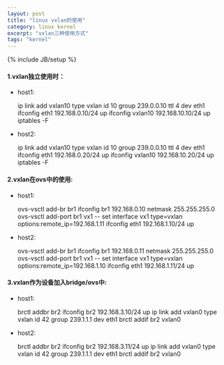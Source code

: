 ```yaml
---
layout: post
title: "linux vxlan的使用"
category: linux kernel
excerpt: "vxlan三种使用方式"
tags: "kernel"
---
```

{% include JB/setup %}
#### 1.vxlan独立使用时：

+ host1:

    ip link add vxlan10 type vxlan id 10 group 239.0.0.10 ttl 4 dev eth1
    ifconfig eth1 192.168.0.10/24 up
    ifconfig vxlan10 192.168.10.10/24 up
    iptables -F

+ host2:

    ip link add vxlan10 type vxlan id 10 group 239.0.0.10 ttl 4 dev eth1
    ifconfig eth1 192.168.0.20/24 up
    ifconfig vxlan10 192.168.10.20/24 up
    iptables -F

#### 2.vxlan在ovs中的使用:

+ host1:

    ovs-vsctl add-br br1
    ifconfig br1 192.168.0.10 netmask 255.255.255.0
    ovs-vsctl add-port br1 vx1 -- set interface vx1 type=vxlan options:remote_ip=192.168.1.11
    ifconfig eth1 192.168.1.10/24 up

+ host2:

    ovs-vsctl add-br br1
    ifconfig br1 192.168.0.11 netmask 255.255.255.0
    ovs-vsctl add-port br1 vx1 -- set interface vx1 type=vxlan options:remote_ip=192.168.1.10
    ifconfig eth1 192.168.1.11/24 up

#### 3.vxlan作为设备加入bridge/ovs中:

+ host1:

    brctl addbr br2
    ifconfig br2 192.168.3.10/24 up
    ip link add vxlan0 type vxlan id 42 group 239.1.1.1 dev eth1
    brctl addif br2 vxlan0

+ host2:

    brctl addbr br2
    ifconfig br2 192.168.3.11/24 up
    ip link add vxlan0 type vxlan id 42 group 239.1.1.1 dev eth1
    brctl addif br2 vxlan0

